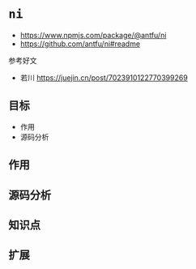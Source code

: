 <!-- 源码分析 Source code analysis，由 `pnpm create tpl sca` 生成 -->
# `ni`

- https://www.npmjs.com/package/@antfu/ni
- https://github.com/antfu/ni#readme

参考好文

- 若川 https://juejin.cn/post/7023910122770399269

## 目标

- 作用
- 源码分析

## 作用



## 源码分析



## 知识点



## 扩展
